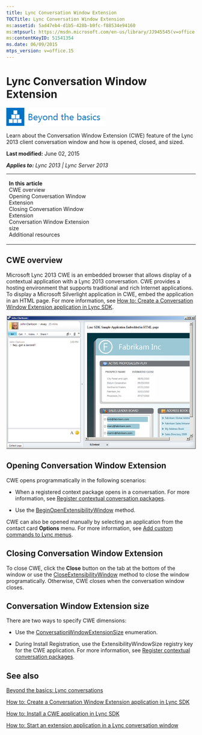 ```yaml
---
title: Lync Conversation Window Extension
TOCTitle: Lync Conversation Window Extension
ms:assetid: 5ad47eb4-d1b5-428b-b9fc-f88534e94160
ms:mtpsurl: https://msdn.microsoft.com/en-us/library/JJ945545(v=office.15)
ms:contentKeyID: 51541354
ms.date: 06/09/2015
mtps_version: v=office.15
---
```


# Lync Conversation Window Extension

![Beyond the basics topic](images/JJ937254.mod_icon_beyondbasics_long(Office.15).png "Beyond the basics topic")

Learn about the Conversation Window Extension (CWE) feature of the Lync 2013 client conversation window and how is opened, closed, and sized.

**Last modified:** June 02, 2015

***Applies to:** Lync 2013 | Lync Server 2013*

<table>
<colgroup>
<col style="width: 50%" />
<col style="width: 50%" />
</colgroup>
<tbody>
<tr class="odd">
<td><p><strong>In this article</strong><br />
CWE overview<br />
Opening Conversation Window Extension<br />
Closing Conversation Window Extension<br />
Conversation Window Extension size<br />
Additional resources</p></td>
<td><p></p></td>
</tr>
</tbody>
</table>

## CWE overview

Microsoft Lync 2013 CWE is an embedded browser that allows display of a contextual application with a Lync 2013 conversation. CWE provides a hosting environment that supports traditional and rich Internet applications. To display a Microsoft Silverlight application in CWE, embed the application in an HTML page. For more information, see [How to: Create a Conversation Window Extension application in Lync SDK](how-to-create-a-conversation-window-extension-application-in-lync-sdk.md).  

![Extensibility window](images/JJ945545.LyncExtensibilityWindow1a(Office.15).png "Extensibility window")

## Opening Conversation Window Extension

CWE opens programmatically in the following scenarios:

  - When a registered context package opens in a conversation. For more information, see [Register contextual conversation packages](register-contextual-conversation-packages.md).

  - Use the [BeginOpenExtensibilityWindow](https://msdn.microsoft.com/en-us/library/jj293519\(v=office.15\)) method.

CWE can also be opened manually by selecting an application from the contact card **Options** menu. For more information, see [Add custom commands to Lync menus](add-custom-commands-to-lync-menus.md).

## Closing Conversation Window Extension

To close CWE, click the **Close** button on the tab at the bottom of the window or use the [CloseExtensibilityWindow](https://msdn.microsoft.com/en-us/library/jj275301\(v=office.15\)) method to close the window programatically. Otherwise, CWE closes when the conversation window closes.

## Conversation Window Extension size

There are two ways to specify CWE dimensions:

  - Use the [ConversationWindowExtensionSize](https://msdn.microsoft.com/en-us/library/jj278101\(v=office.15\)) enumeration.

  - During Install Registration, use the ExtensibilityWindowSize registry key for the CWE application. For more information, see [Register contextual conversation packages](register-contextual-conversation-packages.md).

## See also

[Beyond the basics: Lync conversations](beyond-the-basics-lync-conversations.md)

[How to: Create a Conversation Window Extension application in Lync SDK](how-to-create-a-conversation-window-extension-application-in-lync-sdk.md)

[How to: Install a CWE application in Lync SDK](how-to-install-a-cwe-application-in-lync-sdk.md)

[How to: Start an extension application in a Lync conversation window](how-to-start-an-extension-application-in-a-lync-conversation-window.md)

